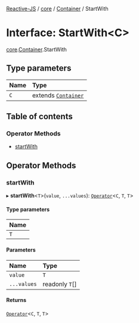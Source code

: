 [Reactive-JS](../README.md) / [core](../modules/core.md) / [Container](../modules/core.Container.md) / StartWith

# Interface: StartWith<C\>

[core](../modules/core.md).[Container](../modules/core.Container.md).StartWith

## Type parameters

| Name | Type |
| :------ | :------ |
| `C` | extends [`Container`](core.Container-1.md) |

## Table of contents

### Operator Methods

- [startWith](core.Container.StartWith.md#startwith)

## Operator Methods

### startWith

▸ **startWith**<`T`\>(`value`, `...values`): [`Operator`](../modules/core.Container.md#operator)<`C`, `T`, `T`\>

#### Type parameters

| Name |
| :------ |
| `T` |

#### Parameters

| Name | Type |
| :------ | :------ |
| `value` | `T` |
| `...values` | readonly `T`[] |

#### Returns

[`Operator`](../modules/core.Container.md#operator)<`C`, `T`, `T`\>
